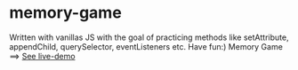 # memory-game
 Written with vanillas JS with the goal of practicing methods like setAttribute, appendChild, querySelector, eventListeners etc. Have fun:)
 Memory Game ==>
[See live-demo](https://cleverttech.github.io/memory-game/)

